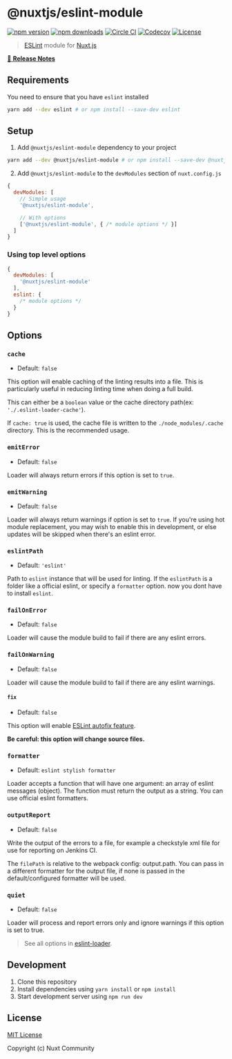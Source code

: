 # @nuxtjs/eslint-module

[![npm version][npm-version-src]][npm-version-href]
[![npm downloads][npm-downloads-src]][npm-downloads-href]
[![Circle CI][circle-ci-src]][circle-ci-href]
[![Codecov][codecov-src]][codecov-href]
[![License][license-src]][license-href]

> [ESLint](https://eslint.org) module for [Nuxt.js](https://nuxtjs.org)

[📖 **Release Notes**](./CHANGELOG.md)

## Requirements

You need to ensure that you have `eslint` installed

```bash
yarn add --dev eslint # or npm install --save-dev eslint
```

## Setup

1. Add `@nuxtjs/eslint-module` dependency to your project

```bash
yarn add --dev @nuxtjs/eslint-module # or npm install --save-dev @nuxtjs/eslint-module
```

2. Add `@nuxtjs/eslint-module` to the `devModules` section of `nuxt.config.js`

```js
{
  devModules: [
    // Simple usage
    '@nuxtjs/eslint-module',

    // With options
    ['@nuxtjs/eslint-module', { /* module options */ }]
  ]
}
```

### Using top level options

```js
{
  devModules: [
    '@nuxtjs/eslint-module'
  ],
  eslint: {
    /* module options */
  }
}
```

## Options

### `cache`

- Default: `false`

This option will enable caching of the linting results into a file.
This is particularly useful in reducing linting time when doing a full build.

This can either be a `boolean` value or the cache directory path(ex: `'./.eslint-loader-cache'`).

If `cache: true` is used, the cache file is written to the `./node_modules/.cache` directory.
This is the recommended usage.

### `emitError`

- Default: `false`

Loader will always return errors if this option is set to `true`.

### `emitWarning`

- Default: `false`

Loader will always return warnings if option is set to `true`. If you're using hot module replacement, you may wish to enable this in development, or else updates will be skipped when there's an eslint error.

### `eslintPath`

- Default: `'eslint'`

Path to `eslint` instance that will be used for linting.
If the `eslintPath` is a folder like a official eslint, or specify a `formatter` option. now you dont have to install `eslint`.

### `failOnError`

- Default: `false`

Loader will cause the module build to fail if there are any eslint errors.

### `failOnWarning`

- Default: `false`

Loader will cause the module build to fail if there are any eslint warnings.

#### `fix`

- Default: `false`

This option will enable [ESLint autofix feature](http://eslint.org/docs/user-guide/command-line-interface#fix).

**Be careful: this option will change source files.**

### `formatter`

- Default: `eslint stylish formatter`

Loader accepts a function that will have one argument: an array of eslint messages (object).
The function must return the output as a string.
You can use official eslint formatters.

### `outputReport`

- Default: `false`

Write the output of the errors to a file, for example a checkstyle xml file for use for reporting on Jenkins CI.

The `filePath` is relative to the webpack config: output.path.
You can pass in a different formatter for the output file, if none is passed in the default/configured formatter will be used.

### `quiet`

- Default: `false`

Loader will process and report errors only and ignore warnings if this option is set to true.

> See all options in [eslint-loader](https://github.com/webpack-contrib/eslint-loader#options).

## Development

1. Clone this repository
2. Install dependencies using `yarn install` or `npm install`
3. Start development server using `npm run dev`

## License

[MIT License](./LICENSE)

Copyright (c) Nuxt Community

<!-- Badges -->
[npm-version-src]: https://img.shields.io/npm/v/@nuxtjs/eslint-module/latest.svg?style=flat-square
[npm-version-href]: https://npmjs.com/package/@nuxtjs/eslint-module

[npm-downloads-src]: https://img.shields.io/npm/dt/@nuxtjs/eslint-module.svg?style=flat-square
[npm-downloads-href]: https://npmjs.com/package/@nuxtjs/eslint-module

[circle-ci-src]: https://img.shields.io/circleci/project/github/nuxt-community/eslint-module.svg?style=flat-square
[circle-ci-href]: https://circleci.com/gh/nuxt-community/eslint-module

[codecov-src]: https://img.shields.io/codecov/c/github/nuxt-community/eslint-module.svg?style=flat-square
[codecov-href]: https://codecov.io/gh/nuxt-community/eslint-module

[license-src]: https://img.shields.io/npm/l/@nuxtjs/eslint-module.svg?style=flat-square
[license-href]: https://npmjs.com/package/@nuxtjs/eslint-module
